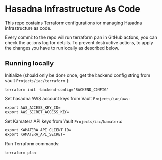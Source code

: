 # Hasadna Infrastructure As Code

This repo contains Terraform configurations for managing Hasadna infrastructure as code.

Every commit to the repo will run terraform plan in GitHub actions, you can check the actions log for details.
To prevent destructive actions, to apply the changes you have to run locally as described below.

## Running locally

Initialize (should only be done once, get the backend config string from vault `Projects/iac/terraform_`):

```
terraform init -backend-config='BACKEND_CONFIG'
```

Set hasadna AWS account keys from Vault `Projects/iac/aws`:

```
export AWS_ACCESS_KEY_ID=
export AWS_SECRET_ACCESS_KEY=
```

Set Kamatera API keys from Vault `Projects/iac/kamatera`:

```
export KAMATERA_API_CLIENT_ID=
export KAMATERA_API_SECRET=
```

Run Terraform commands:

```
terraform plan
```
